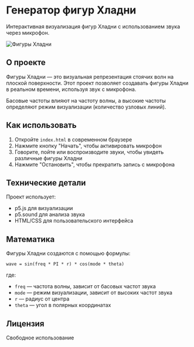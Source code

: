 # Генератор фигур Хладни

Интерактивная визуализация фигур Хладни с использованием звука через микрофон.

![Фигуры Хладни](https://upload.wikimedia.org/wikipedia/commons/6/61/Chladni_patterns_key_of_enlightenment.jpg)

## О проекте

Фигуры Хладни — это визуальная репрезентация стоячих волн на плоской поверхности. Этот проект позволяет создавать фигуры Хладни в реальном времени, используя звук с микрофона.

Басовые частоты влияют на частоту волны, а высокие частоты определяют режим визуализации (количество узловых линий).

## Как использовать

1. Откройте `index.html` в современном браузере
2. Нажмите кнопку "Начать", чтобы активировать микрофон
3. Говорите, пойте или воспроизводите звуки, чтобы увидеть различные фигуры Хладни
4. Нажмите "Остановить", чтобы прекратить запись с микрофона

## Технические детали

Проект использует:
- p5.js для визуализации
- p5.sound для анализа звука
- HTML/CSS для пользовательского интерфейса

## Математика

Фигуры Хладни создаются с помощью формулы:
```
wave = sin(freq * PI * r) * cos(mode * theta)
```
где:
- `freq` — частота волны, зависит от басовых частот звука
- `mode` — режим визуализации, зависит от высоких частот звука
- `r` — радиус от центра
- `theta` — угол в полярных координатах

## Лицензия

Свободное использование 
